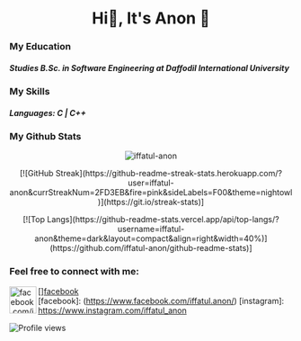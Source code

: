 <h1 align="center">Hi👋, It's Anon 🙂</h1>


### My Education
##### Studies B.Sc. in Software Engineering at Daffodil International University

### My Skills
##### Languages: C | C++ 

### My Github Stats
<p align="center"> <img src="https://github-readme-stats.vercel.app/api?username=iffatul-anon&show_icons=true&count_private=true&theme=dark" alt="iffatul-anon" /></p>

<!--  CONTRIBUTION AND STREAK BLOCK -->
<p align="center">[![GitHub Streak](https://github-readme-streak-stats.herokuapp.com/?user=iffatul-anon&currStreakNum=2FD3EB&fire=pink&sideLabels=F00&theme=nightowl)](https://git.io/streak-stats)]</p>
  
 <!--  TOP LANGUAGES STATISTICS -->
 <p align="center">[![Top Langs](https://github-readme-stats.vercel.app/api/top-langs/?username=iffatul-anon&theme=dark&layout=compact&align=right&width=40%)](https://github.com/iffatul-anon/github-readme-stats)]</p>
 
 ### Feel free to connect with me:
 [<img align="left" alt="facebook.com/iffatul.anon" width="48px" src="https://img.icons8.com/color/48/000000/facebook-new.png" />][facebook](https://www.facebook.com/iffatul.anon/)
 <br />
 [facebook]: (https://www.facebook.com/iffatul.anon/)
 [instagram]: https://www.instagram.com/iffatul_anon

![Profile views](https://gpvc.arturio.dev/iffatul-anon)
